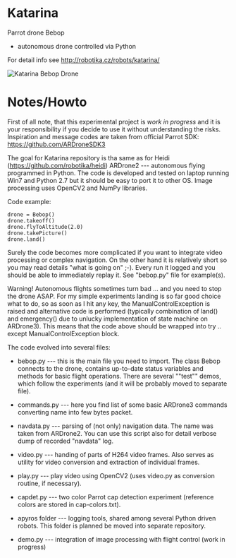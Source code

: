 Katarina
=======

Parrot drone Bebop

* autonomous drone controlled via Python

For detail info see
http://robotika.cz/robots/katarina/

![Katarina Bebop Drone](http://robotika.cz/robots/katarina/katarina.jpg)

# Notes/Howto

First of all note, that this experimental project is *work in progress* and it
is your responsibility if you decide to use it without understanding the risks.
Inspiration and message codes are taken from official Parrot SDK:
https://github.com/ARDroneSDK3

The goal for Katarina repository is tha same as for Heidi
(https://github.com/robotika/heidi) ARDrone2 --- autonomous flying programmed
in Python. The code is developed and tested on laptop running Win7 and Python
2.7 but it should be easy to port it to other OS. Image processing uses OpenCV2
and NumPy libraries.

Code example:
```
drone = Bebop()
drone.takeoff()
drone.flyToAltitude(2.0)
drone.takePicture()
drone.land()
```

Surely the code becomes more complicated if you want to integrate video
processing or complex navigation. On the other hand it is relatively short so
you may read details "what is going on" ;-). Every run it logged and you should
be able to immediately replay it. See "bebop.py" file for example(s).

Warning! Autonomous flights sometimes turn bad ... and you need to stop the
drone ASAP. For my simple experiments landing is so far good choice what to do,
so as soon as I hit any key, the ManualControlException is raised and
alternative code is performed (typically combination of land() and
emergency() due to unlucky implementation of state machine on ARDrone3). This
means that the code above should be wrapped into try .. except
ManualControlException block.

The code evolved into several files:

* bebop.py --- this is the main file you need to import. The class Bebop
connects to the drone, contains up-to-date status variables and methods for
basic flight operations. There are several ""test"" demos, which follow the
experiments (and it will be probably moved to separate file).

* commands.py --- here you find list of some basic ARDrone3 commands
converting name into few bytes packet.

* navdata.py --- parsing of (not only) navigation data. The name was taken from
ARDrone2. You can use this script also for detail verbose dump of recorded
"navdata" log.

* video.py --- handing of parts of H264 video frames. Also serves as utility
  for video conversion and extraction of individual frames.

* play.py --- play video using OpenCV2 (uses video.py as conversion routine, if
  necessary).

* capdet.py --- two color Parrot cap detection experiment (reference colors are
  stored in cap-colors.txt).

* apyros folder --- logging tools, shared among several Python driven robots.
  This folder is planned be moved into separate repository.

* demo.py --- integration of image processing with flight control (work in
  progress)
